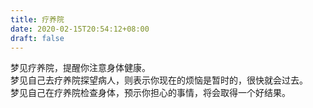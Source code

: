 ```yaml
---
title: 疗养院
date: 2020-02-15T20:54:12+08:00
draft: false
---
```


梦见疗养院，提醒你注意身体健康。<br>
梦见自己去疗养院探望病人，则表示你现在的烦恼是暂时的，很快就会过去。<br>
梦见自己在疗养院检查身体，预示你担心的事情，将会取得一个好结果。<br>
